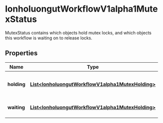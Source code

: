 

# IonholuongutWorkflowV1alpha1MutexStatus

MutexStatus contains which objects hold  mutex locks, and which objects this workflow is waiting on to release locks.

## Properties

Name | Type | Description | Notes
------------ | ------------- | ------------- | -------------
**holding** | [**List&lt;IonholuongutWorkflowV1alpha1MutexHolding&gt;**](IonholuongutWorkflowV1alpha1MutexHolding.md) | Holding is a list of mutexes and their respective objects that are held by mutex lock for this io.nholuongut.workflow.v1alpha1. |  [optional]
**waiting** | [**List&lt;IonholuongutWorkflowV1alpha1MutexHolding&gt;**](IonholuongutWorkflowV1alpha1MutexHolding.md) | Waiting is a list of mutexes and their respective objects this workflow is waiting for. |  [optional]



